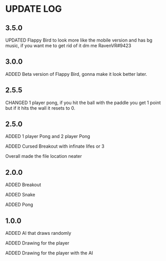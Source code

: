 # UPDATE LOG
 
## 3.5.0
UPDATED Flappy Bird to look more like the mobile version and has bg music, if you want me to get rid of it dm me RavenVR#9423
 
## 3.0.0
ADDED Beta version of Flappy Bird, gonna make it look better later.
 
## 2.5.5
CHANGED 1 player pong, if you hit the ball with the paddle you get 1 point but if it hits the wall it resets to 0.

## 2.5.0
ADDED 1 player Pong and 2 player Pong
 
ADDED Cursed Breakout with infinate lifes or 3
 
Overall made the file location neater
 
## 2.0.0
ADDED Breakout 
 
ADDED Snake
 
ADDED Pong
 
## 1.0.0
ADDED AI that draws randomly 
 
ADDED Drawing for the player
 
ADDED Drawing for the player with the AI
